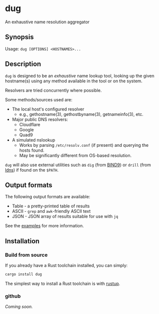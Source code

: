 # dug

An exhaustive name resolution aggregator

## Synopsis

Usage: `dug [OPTIONS] <HOSTNAMES>...`

## Description

`dug` is designed to be an _exhaustive_ name lookup tool, looking up the given hostname(s)
using any method available in the tool or on the system.

Resolvers are tried concurrently where possible.

Some methods/sources used are:

- The local host's configured resolver
    - e.g., gethostname(3), gethostbyname(3), getnameinfo(3), etc.
- Major public DNS resolvers:
    - Cloudflare
    - Google
    - Quad9
- A simulated nslookup
    - Works by parsing `/etc/resolv.conf` (if present) and querying the hosts found.
    - May be significantly different from OS-based resolution.

`dug` will also use external utilities such as `dig` (from [BIND9][dig]) or `drill` (from
[ldns][drill]) if found on the `$PATH`.

## Output formats

The following output formats are available:

- Table - a pretty-printed table of results
- ASCII - `grep` and `awk`-friendly ASCII text
- JSON  - JSON array of results suitable for use with `jq`

See the [examples][examples] for more information.

[dig]: https://www.isc.org/bind/
[drill]: https://www.nlnetlabs.nl/projects/ldns/about/
[examples]: examples.md
[jq]: https://jqlang.github.io/jq/

## Installation

### Build from source

If you already have a Rust toolchain installed, you can simply:

```bash
cargo install dug
```

The simplest way to install a Rust toolchain is with [rustup][rustup].

### github

_Coming soon._

[rustup]: https://rust-lang.github.io/rustup/installation/other.html
